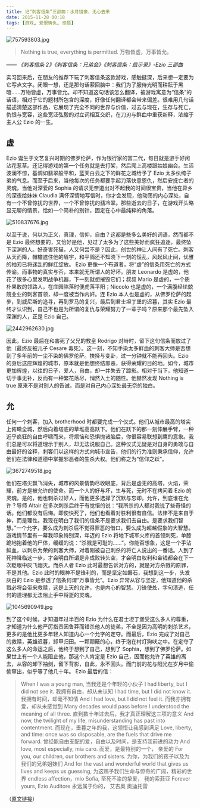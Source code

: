 ```yaml
---
title: 记“刺客信条”三部曲：水月镜像，无心去来
date: 2015-11-28 00:18
tags: [游戏, 爱恨情仇, 感悟]
---
```

![757593803.jpg][1]

> Nothing is true, everything is permitted.
万物皆虚，万事皆允。

*—— 《刺客信条 2》《刺客信条：兄弟会》《刺客信条：启示录》-Ezio 三部曲*

实习回来后，在朋友的推荐下玩了刺客信条这款游戏，感触挺深，后来想一定要为它写点文字。闭眼一想，还是那句话萦回脑中：我们为了服侍光明而耕耘于黑暗……万物皆虚，万事皆允。却不知道这句话该怎么翻译，被游戏寓意为“信条”的话语，相对于它的题材所包含的深度，好像任何翻译都会带来偏差。很难用几句话描述清楚这部作品，它展现了完全不同的世界与价值，过去与现在，生存与死亡，仇恨与宽容，这些宽泛弘毅的对立词相互交织，在刀刃与鲜血中重获新释，浓缩于主人公 Ezio 的一生。
<!--more-->

虚
---
Ezio 诞生于文艺复兴时期的佛罗伦萨，作为银行家的富二代，每日就是游手好闲沾花惹草。还记得游戏的第一个任务就是去打架，然后爬上高楼跟姑娘幽会。生活波澜不惊，基调如翡翠般平和，蓝天白云之下的鲜花之城给予了 Ezio 太多纨绔子弟的气息。而至于后来，当他每次的任务都要手起刀落快意恩仇，然后安抚亡者的灵魂，当他对深爱的 Sophia 的请求无奈道出对不起我的时间很宝贵，当他在异乡的深夜给妹妹 Claudia 满怀深情地写信时，你才会发现，他动荡的内心深处，自有一个不曾惊扰的世界，一个不曾惊扰的翡冷翠。那些逝去的日子，在游戏开头略显无聊的情景，恰如一个简朴的别针，固定在心中最纯粹的角落。

![510837676.jpg][2]

以至于说，何以为正义，真理，信仰，自由？这都是些多么美好的词语，然而都不是 Ezio 最终想要的，又恰好是他，见过了太多为了这些美好而疯狂追逐，最终坠下深渊的人。好奇害死猫，人又何尝不是？因此，创世的神让人间有了死亡。刺客从天而降，帽檐遮住他的眉宇，和平鸽还不知晓下一刻的慌乱，风起风止间，优雅的袖刃已将迷乱的鲜红绽放。
Ezio 更像一个布道者，将“虚”的信条用死亡的方式传谕。而事物的真实与否，本来就无所谓人的好坏。朋友 Leonardo 是虚的，他花了很多心里发明战争机器，下一刻就想摧毁它们；叔叔 Mario 是虚的，一个质朴果敢的领路人，在庄园陷落时便虎落平阳；Niccolo 也是虚的，一个满腹经纶兢兢业业的刺客首领，却一度被当作内奸。连 Ezio 本人也是虚的，从佛罗伦萨的起步，到威尼斯的追寻，再到罗马的复兴，最后到君士坦丁堡的迟暮，其实 Ezio 最终才认识到，自己不也是为所谓的复仇与荣耀努力了一辈子吗？原来那个最先坠入深渊的人，正是 Ezio 自己。

![2442962630.jpg][3]

因此，Ezio 最后在和害死了父兄的教皇 Rodrigo 对峙时，留下这句信条而放过了他（最终反被儿子 Cesare 毒死）。这一刻，不知手染太多鲜血的刺客大师是否想到了多年前的一尘不染的佛罗伦萨。抉择与变卦，过一分钟就不能再回头。Ezio 的身后这座辉煌的城市，原本就是他想终结邪恶，获得荣耀的目的地。如今，城市更加辉煌，以往的日子，爱人，自由，却一并失去了踪影。相对于当下，他知道一切于事无补，反而有一种繁花落尽，悄然入土的随性。他赫然发现 Nothing is true 原来不是对别人的告诫，而是对自己内心深处最无奈的独白。

允
---
任何一个刺客，加入 brotherhood 时都要完成一个仪式。他们从城市最高的塔尖上俯瞰全城，然后向着塔底的草堆高高跃下。他们在跃下的那一刻伸展手臂，一种近乎疯狂的自由呼啸而来，将烦恼和恐惧抛诸脑后，你很容易联想到鹰的意象。我们总是可以将道理示于别人，却无法说服自己。这种仪式无疑是对自身的勇敢与自由最好的诠释，刺客们以这样的方式向城市宣告，他们的行为准则秉承信仰，允许他们在法律和道德中掌握邪恶者的生杀大权。他们称之为“信仰之跃”。

![3672749518.jpg][4]

他们在塔尖飘飞消失，城市的风景情韵尽收眼底，背后是虚无的高塔，火焰，荣耀，前方是被允许的使命。而一个人的好与坏，生与死，无时不在拷问着 Ezio 的灵魂。是的，他也刺杀过好人，而他更多选择了沉默与忘却。允许，到底谁在允许？导师 Altair 在多次刺杀后终于有觉悟的说：“我所杀的人都对我说了些奇怪的话。他们都没有后悔。即使快死了，他们也看着对胜利很有自信。法律不是来自于神，而是理性。我现在明白了我们的信条不是要求我们去自由。是要求我们智慧。”一个允字，要么成为刺杀后不觉得罪恶的借口，要么成为超越假象的大智慧。
游戏情节里有一幕我印象特别深，年迈的 Ezio 将地下城军火库的首领刺死，单膝跪地抱着他的尸体，缓缓的说：“杀戮是可耻的…...”。你能否想象，这是一个手沾鲜血，以刺杀为荣的刺客大师，对着刚被自己刺杀的将亡人说出的一番话。人到了死神降临这一步，才会明白所谓是非成败转头空，才会明白权利和金钱都会在下一次眨眼中灰飞烟灭。而杀人者 Ezio 此时最想告诉对方的，就是对方杀戮的原罪，不是其他。Ezio 此时的眼神不是锋利的，而是坚定如磐石，我想到这一步，头发灰白的 Ezio 是参透了信条何谓“万事皆允”。Ezio 异常从容与坚定，他知道他的杀戮必将会带来救赎，这是上天的允许，也是内心的智慧。刀锋使处，字句溃逃，任何的道理都无法阻止手中将逝的灵魂。

![1045690949.jpg][5]

到了这个时候，才知道年过半百的 Ezio 为什么在君士坦丁堡受这么多人的尊重，才知道为什么他严厉指责因鲁莽而错杀他人的徒弟，不全是因为高明的刺杀艺术，更多的是他比更多年轻人知道内心一个允字的定夺。而最后，Ezio 完成了对自己的救赎，英雄迟暮，卸甲归田。一颗颠簸的心，终于泡在村灯狗吠之中。在定夺了这么多人的命运之后，他终于想到了自己，想到了 Sophia，想到了佛罗伦萨。如果世上有一个人能阻止他，那这个人肯定是 Ezio 自己，因而他允许了英雄的离去，从容的卸下袖剑，留下背影，自此，永不回头。而门前的花与阳光在岁月中偷偷窜出，似乎等了他几十年。
Ezio 最后的信：
>When I was a young man,
当我还是个年轻的小伙子
I had liberty, but I did not see it.
我拥有自由，却从未认知
I had time, but I did not know it.
我拥有时间，却毫不知情
And I had love, but I did not feel it.
而我亦拥有爱，却从未感觉到
Many decades would pass before I understood the meaning of all three.
直到数十年过去后，我才真正理解这三项的意义
And now, the twilight of my life, misunderstanding has past into contentment.
而现在，垂暮之年的我，这领悟让我感到满足
Love, liberty, and time: once was so disposable, are the fuels that drive me forward.
曾经能自由支配的爱，自由以及时间，是支持我前进的动力
And love, most especially, mia caro.
而爱，是最特别的一个， 亲爱的
For you, our children, our brothers and sisters.
为你，为我们的孩子以及为我们的兄弟姐妹们
And for the vast and wonderful world that gives us lives and keeps us guessing,
为这赐予我们生命与惊奇的广阔，精彩的世界
endless affection，mio Sofia,
至死不渝的挚爱， 我的索菲亚
Forever yours, Ezio Auditore
永远属于你的， 艾吉奥 奥迪托雷

（[原文链接][6]）


  [1]: /img/1198786475.jpg
  [2]: /img/1486071467.jpg
  [3]: /img/3877102567.jpg
  [4]: /img/950530165.jpg
  [5]: /img/1477337681.jpg
  [6]: http://litten.github.io/2012/12/18/assassins-creed/
